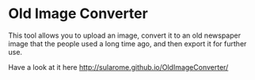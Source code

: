 Old Image Converter
=================

This tool allows you to upload an image, convert it to an old newspaper image that the people used a long time ago, and then export it for further use.

Have a look at it here http://sularome.github.io/OldImageConverter/
